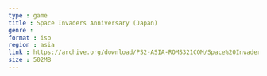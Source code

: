 ```yaml
---
type : game
title : Space Invaders Anniversary (Japan)
genre : 
format : iso
region : asia
link : https://archive.org/download/PS2-ASIA-ROMS321COM/Space%20Invaders%20Anniversary%20%28Japan%29.7z
size : 502MB
---
```

